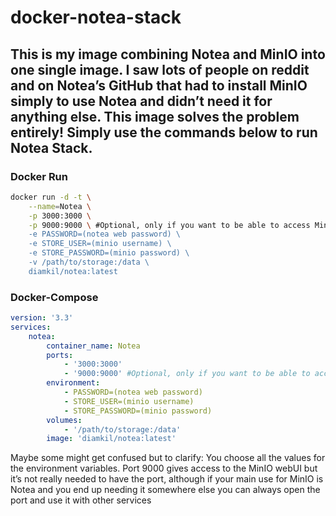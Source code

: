 # docker-notea-stack

## This is my image combining Notea and MinIO into one single image. I saw lots of people on reddit and on Notea’s GitHub that had to install MinIO simply to use Notea and didn’t need it for anything else. This image solves the problem entirely! Simply use the commands below to run Notea Stack.


### Docker Run
```bash
docker run -d -t \
    --name=Notea \
    -p 3000:3000 \
    -p 9000:9000 \ #Optional, only if you want to be able to access MinIO's interface
    -e PASSWORD=(notea web password) \
    -e STORE_USER=(minio username) \
    -e STORE_PASSWORD=(minio password) \
    -v /path/to/storage:/data \
    diamkil/notea:latest
```

### Docker-Compose
```yaml
version: '3.3'
services:
    notea:
        container_name: Notea
        ports:
            - '3000:3000'
            - '9000:9000' #Optional, only if you want to be able to access MinIO's interface
        environment:
            - PASSWORD=(notea web password)
            - STORE_USER=(minio username)
            - STORE_PASSWORD=(minio password)
        volumes:
            - '/path/to/storage:/data'
        image: 'diamkil/notea:latest'
```

Maybe some might get confused but to clarify: You choose all the values for the environment variables. Port 9000 gives access to the MinIO webUI but it’s not really needed to have the port, although if your main use for MinIO is Notea and you end up needing it somewhere else you can always open the port and use it with other services
